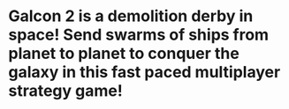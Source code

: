 # Galcon 2 is a demolition derby in space! Send swarms of ships from planet to planet to conquer the galaxy in this fast paced multiplayer strategy game!
